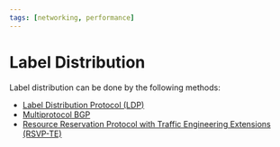 ```yaml
---
tags: [networking, performance]
---
```


# Label Distribution

Label distribution can be done by the following methods:
- [Label Distribution Protocol (LDP)](202304261308.md)
- [Multiprotocol BGP](202210242013.md)
- [Resource Reservation Protocol with Traffic Engineering Extensions (RSVP-TE)](202304261306.md)
